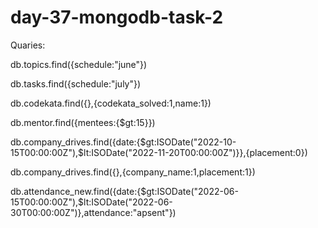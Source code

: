 # day-37-mongodb-task-2


Quaries:


db.topics.find({schedule:"june"})


db.tasks.find({schedule:"july"})


db.codekata.find({},{codekata_solved:1,name:1})


db.mentor.find({mentees:{$gt:15}})


db.company_drives.find({date:{$gt:ISODate("2022-10-15T00:00:00Z"),$lt:ISODate("2022-11-20T00:00:00Z")}},{placement:0})


db.company_drives.find({},{company_name:1,placement:1})


db.attendance_new.find({date:{$gt:ISODate("2022-06-15T00:00:00Z"),$lt:ISODate("2022-06-30T00:00:00Z")},attendance:"apsent"})

